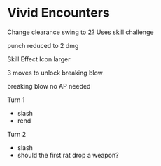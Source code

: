 # Vivid Encounters
Change clearance swing to 2? Uses skill challenge

punch reduced to 2 dmg

Skill Effect Icon larger

3 moves to unlock breaking blow

breaking blow no AP needed



Turn 1
- slash
- rend

Turn 2
- slash
- should the first rat drop a weapon?
